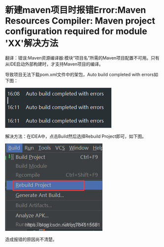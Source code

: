 # 新建maven项目时报错Error:Maven Resources Compiler: Maven project configuration required for module 'XX'解决方法

翻译：错误:Maven资源编译器:模块“项目名”所需的Maven项目配置不可用。只有从IDE启动外部构建时，才支持Maven项目的编译。

导致项目无法下载pom.xml文件中的架包，Auto build completed with errors如下图：

![Image text](../.vuepress/public/mavenNotes/01/01.png)

解决方法：在IDEA中，点击Build然后选择Rebuild Project即可，如下图。

![Image text](../.vuepress/public/mavenNotes/01/02.png)

造成报错的原因尚不清楚。
